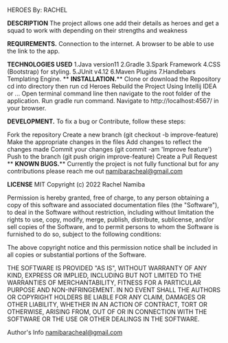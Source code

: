 HEROES
By: RACHEL


**DESCRIPTION**
The project allows one add their details as heroes and get a squad to work with depending on their strengths and weakness

**REQUIREMENTS.**
Connection to the internet.
A browser to be able to use the link to the app.

**TECHNOLOGIES USED**
1.Java version11
2.Gradle
3.Spark Framework
4.CSS (Bootstrap) for styling.
5.JUnit v4.12
6.Maven Plugins
7.Handlebars Templating Engine.
**
**INSTALLATION.****
Clone or download the Repository
cd into directory then run cd Heroes
Rebuild the Project Using Intellij IDEA or ...
Open terminal command line then navigate to the root folder of the application.
Run gradle run command.
Navigate to http://localhost:4567/ in your browser.

**DEVELOPMENT.**
To fix a bug or Contribute, follow these steps:

Fork the repository
Create a new branch (git checkout -b improve-feature)
Make the appropriate changes in the files
Add changes to reflect the changes made
Commit your changes (git commit -am 'Improve feature')
Push to the branch (git push origin improve-feature)
Create a Pull Request
**
**KNOWN BUGS.****
Currently the project is not fully functional but for any contributions please reach me out namibaracheal@gmail.com 

**LICENSE**
MIT Copyright (c) 2022 Rachel Namiba

Permission is hereby granted, free of charge, to any person obtaining a copy of this software and associated documentation files (the "Software"),
to deal in the Software without restriction, including without limitation the rights to use, copy, modify, merge, publish, distribute, sublicense,
and/or sell copies of the Software, and to permit persons to whom the Software is furnished to do so, subject to the following conditions:

The above copyright notice and this permission notice shall be included in all copies or substantial portions of the Software.

THE SOFTWARE IS PROVIDED "AS IS", WITHOUT WARRANTY OF ANY KIND, EXPRESS OR IMPLIED, INCLUDING BUT NOT LIMITED TO THE WARRANTIES OF MERCHANTABILITY,
FITNESS FOR A PARTICULAR PURPOSE AND NON-INFRINGEMENT. IN NO EVENT SHALL THE AUTHORS OR COPYRIGHT HOLDERS BE LIABLE FOR ANY CLAIM, DAMAGES OR
OTHER LIABILITY, WHETHER IN AN ACTION OF CONTRACT, TORT OR OTHERWISE, ARISING FROM, OUT OF OR IN CONNECTION WITH THE SOFTWARE OR THE USE OR
OTHER DEALINGS IN THE SOFTWARE.

Author's Info
namibaracheal@gmail.com
